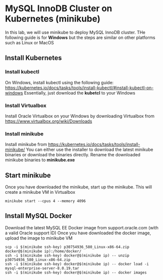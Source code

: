 # MySQL InnoDB Cluster on Kubernetes (minikube)
In this lab, we will use minikube to deploy MySQL InnoDB cluster. THe following guide is for **Windows** but the steps are similar on other platforms such as Linux or MacOS
## Install Kubernetes
### Install kubectl
On Windows, install kubectl using the following guide:
https://kubernetes.io/docs/tasks/tools/install-kubectl/#install-kubectl-on-windows
Essentially, just download the **kubetcl** to your Windows
### Install Virtualbox
Install Oracle Virtualbox on your Windows by downloading Virtualbox from https://www.virtualbox.org/wiki/Downloads
### Install minikube
Install minikube from https://kubernetes.io/docs/tasks/tools/install-minikube/
You can either use the installer to download the latest minikube binaries or download the binaries directly. Rename the downloaded minikube binaries to **minikube.exe**
## Start minikube
Once you have downloaded the minikube, start up the minikube. This will create a minikube VM in Virtualbox
```
minikube start --cpus 4 --memory 4096
```
## Install MySQL Docker
Download the latest MySQL EE Docker image from support.oracle.com (with a valid Oracle support ID)
Once you have downloaded the docker image, upload the image to minikube VM
```
scp -i $(minikube ssh-key) p30754936_580_Linux-x86-64.zip docker@$(minikube ip):/home/docker/
ssh -i $(minikube ssh-key) docker@$(minikube ip) -- unzip p30754936_580_Linux-x86-64.zip
ssh -i $(minikube ssh-key) docker@$(minikube ip) -- docker load -i mysql-enterprise-server-8.0.19.tar
ssh -i $(minikube ssh-key) docker@$(minikube ip) -- docker images
```


